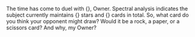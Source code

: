 The time has come to duel with {}, Owner. Spectral analysis indicates the subject currently maintains {} stars and {} cards in total. So, what card do you think your opponent might draw? Would it be a rock, a paper, or a scissors card? And why, my Owner?